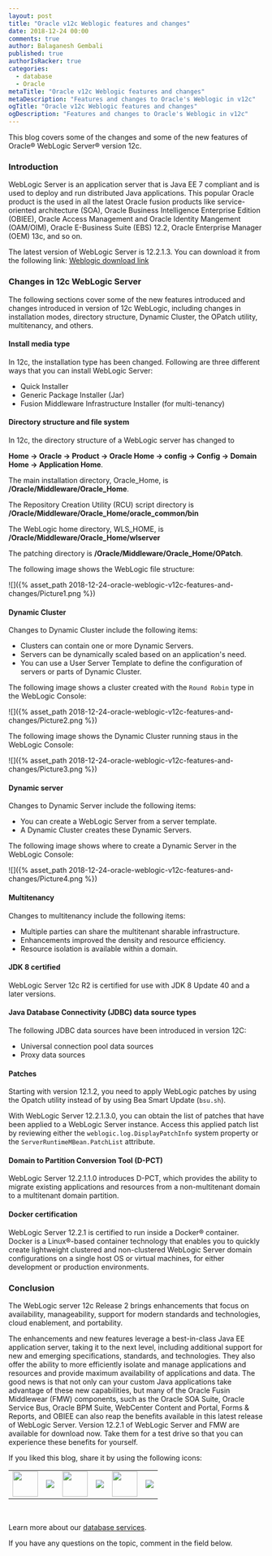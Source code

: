 ```yaml
---
layout: post
title: "Oracle v12c Weblogic features and changes"
date: 2018-12-24 00:00
comments: true
author: Balaganesh Gembali
published: true
authorIsRacker: true
categories:
  - database
  - Oracle
metaTitle: "Oracle v12c Weblogic features and changes"
metaDescription: "Features and changes to Oracle's Weblogic in v12c"
ogTitle: "Oracle v12c Weblogic features and changes"
ogDescription: "Features and changes to Oracle's Weblogic in v12c"
---
```


This blog covers some of the changes and some of the new features of Oracle&reg;
WebLogic Server&reg; version 12c.

<!-- more -->

### Introduction

WebLogic Server is an application server that is Java EE 7 compliant and is used
to deploy and run distributed Java applications. This popular Oracle product is
the used in all the latest Oracle fusion products like service-oriented architecture
(SOA), Oracle Business Intelligence Enterprise Edition (OBIEE), Oracle Access
Management and Oracle Identity Mangement (OAM/OIM), Oracle E-Business Suite (EBS)
12.2, Oracle Enterprise Manager (OEM) 13c, and so on.

The latest version of WebLogic Server is 12.2.1.3. You can download it from the
following link: [Weblogic download link](http://www.oracle.com/technetwork/middleware/weblogic/downloads/wls-main-097127.html)

### Changes in 12c WebLogic Server

The following sections cover some of the new features introduced and changes
introduced in version of 12c WebLogic, including changes in installation modes,
directory structure, Dynamic Cluster, the OPatch utility, multitenancy, and others.

#### Install media type

In 12c, the installation type has been changed. Following are three different
ways that you can install WebLogic Server:

-	Quick Installer
-	Generic Package Installer (Jar)
-	Fusion Middleware Infrastructure Installer (for multi-tenancy)

#### Directory structure and file system

In 12c, the  directory structure of a WebLogic server has changed to

**Home -> Oracle -> Product -> Oracle Home -> config -> Config -> Domain Home -> Application Home**.

The main installation directory, Oracle_Home, is **/Oracle/Middleware/Oracle\_Home**.

The Repository Creation Utility (RCU) script directory is **/Oracle/Middleware/Oracle\_Home/oracle\_common/bin**

The WebLogic home directory, WLS_HOME, is **/Oracle/Middleware/Oracle\_Home/wlserver**

The patching directory is **/Oracle/Middleware/Oracle\_Home/OPatch**.

The following image shows the WebLogic file structure:

![]({% asset_path 2018-12-24-oracle-weblogic-v12c-features-and-changes/Picture1.png %})

#### Dynamic Cluster

Changes to Dynamic Cluster include the following items:

-	Clusters can contain one or more Dynamic Servers.
-	Servers can be dynamically scaled based on an application's need.
-	You can use a User Server Template to define the configuration of servers or
   parts of Dynamic Cluster.

The following image shows a cluster created with the `Round Robin` type in the
WebLogic Console:

![]({% asset_path 2018-12-24-oracle-weblogic-v12c-features-and-changes/Picture2.png %})

The following image shows the Dynamic Cluster running staus in the WebLogic Console:

![]({% asset_path 2018-12-24-oracle-weblogic-v12c-features-and-changes/Picture3.png %})

#### Dynamic server

Changes to Dynamic Server include the following items:

-	You can create a WebLogic Server from a server template.
-	A Dynamic Cluster creates these Dynamic Servers.

The following image shows where to create a Dynamic Server in the WebLogic Console:

![]({% asset_path 2018-12-24-oracle-weblogic-v12c-features-and-changes/Picture4.png %})

#### Multitenancy

Changes to multitenancy include the following items:

-	Multiple parties can share the multitenant sharable infrastructure.
-	Enhancements improved the density and resource efficiency.
-	Resource isolation is available within a domain.

#### JDK 8 certified

WebLogic Server 12c R2 is certified for use with JDK 8 Update 40 and a later
versions.

#### Java Database Connectivity (JDBC) data source types

The following JDBC data sources have been introduced in version 12C:

-	Universal connection pool data sources
-	Proxy data sources

#### Patches

Starting with version 12.1.2, you need to apply WebLogic patches by using the
Opatch utility instead of by using Bea Smart Update (`bsu.sh`).

With WebLogic Server 12.2.1.3.0, you can obtain the list of patches that have
been applied to a WebLogic Server instance. Access this applied patch list by
reviewing either the `weblogic.log.DisplayPatchInfo` system property or the
`ServerRuntimeMBean.PatchList` attribute.

#### Domain to Partition Conversion Tool (D-PCT)

WebLogic Server 12.2.1.1.0 introduces D-PCT, which provides the ability to
migrate existing applications and resources from a non-multitenant domain to a
multitenant domain partition.

#### Docker certification

WebLogic Server 12.2.1 is certified to run inside a Docker&reg; container. Docker
is a Linux&reg;-based container technology that enables you to quickly create
lightweight clustered and non-clustered WebLogic Server domain configurations
on a single host OS or virtual machines, for either development or production
environments.

### Conclusion

The WebLogic server 12c Release 2 brings enhancements that focus on availability,
manageability, support for modern standards and technologies, cloud enablement,
and portability.

The enhancements and new features leverage a best-in-class Java EE application
server, taking it to the next level, including additional support for new
and emerging specifications, standards, and technologies. They also offer the
ability to more efficiently isolate and manage applications and resources and
provide maximum availability of applications and data. The good news is that
not only can your custom Java applications take advantage of these new
capabilities, but many of the Oracle Fusin Middlewear (FMW) components, such as
the Oracle SOA Suite, Oracle Service Bus, Oracle BPM Suite, WebCenter Content
and Portal, Forms & Reports, and OBIEE can also reap the benefits available in
this latest release of WebLogic Server. Version 12.2.1 of WebLogic Server and
FMW are available for download now. Take them for a test drive so that you can
experience these benefits for yourself.

<table>
  <tr>If you liked this blog, share it by using the following icons:</tr>
  <tr>
   <td>
       <img src="{% asset_path line-tile.png %}" width=50 >
    </td>
    <td>
      <a href="https://twitter.com/home?status=https%3A//developer.rackspace.com/blog/oracle-weblogic-v12c-features-and-changes/">
        <img src="{% asset_path shareT.png %}">
      </a>
    </td>
    <td>
       <img src="{% asset_path line-tile.png %}" width=50 >
    </td>
    <td>
      <a href="https://www.facebook.com/sharer/sharer.php?u=https%3A//developer.rackspace.com/blog/oracle-weblogic-v12c-features-and-changes/">
        <img src="{% asset_path shareFB.png %}">
      </a>
    </td>
    <td>
       <img src="{% asset_path line-tile.png %}" width=50 >
    </td>
    <td>
      <a href="https://www.linkedin.com/shareArticle?mini=true&url=https%3A//developer.rackspace.com/blog/oracle-weblogic-v12c-features-and-changes&summary=&source=">
        <img src="{% asset_path shareL.png %}">
      </a>
    </td>
  </tr>
</table>

</br>

Learn more about our [database services](https://www.rackspace.com/dba-services).

If you have any questions on the topic, comment in the field below.
